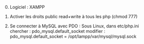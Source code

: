 0) Logiciel : XAMPP

1) Activer les droits public read+write à tous les php (chmod 777)

2) Se connecter à MySQL avec PDO :
Sous Linux, dans etc/php.ini
chercher : pdo_mysql.default_socket
modifier : pdo_mysql.default_socket = /opt/lampp/var/mysql/mysql.sock